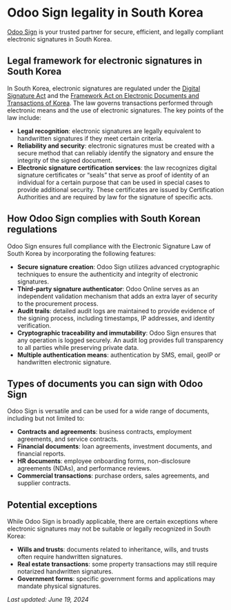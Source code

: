 # Odoo Sign legality in South Korea

[Odoo Sign](applications/productivity/sign.md) is your trusted partner for secure, efficient, and legally compliant
electronic signatures in South Korea.

## Legal framework for electronic signatures in South Korea

In South Korea, electronic signatures are regulated under the [Digital Signature Act](https://elaw.klri.re.kr/eng_mobile/viewer.do?hseq=61440&type=part&key=28#:~:text=The%20purpose%20of%20this%20Act,infrastructure%20for%20facilitating%20the%20use)
and the [Framework Act on Electronic Documents and Transactions of Korea](https://elaw.klri.re.kr/eng_mobile/viewer.do?hseq=61440&type=part&key=28#:~:text=The%20purpose%20of%20this%20Act,infrastructure%20for%20facilitating%20the%20use).
The law governs transactions performed through electronic means and the use of electronic
signatures. The key points of the law include:

- **Legal recognition**: electronic signatures are legally equivalent to handwritten signatures if
  they meet certain criteria.
- **Reliability and security**: electronic signatures must be created with a secure method that can
  reliably identify the signatory and ensure the integrity of the signed document.
- **Electronic signature certification services**: the law recognizes digital signature certificates
  or “seals” that serve as proof of identity of an individual for a certain purpose that can be used
  in special cases to provide additional security. These certificates are issued by Certification
  Authorities and are required by law for the signature of specific acts.

## How Odoo Sign complies with South Korean regulations

Odoo Sign ensures full compliance with the Electronic Signature Law of South Korea by incorporating
the following features:

- **Secure signature creation**: Odoo Sign utilizes advanced cryptographic techniques to ensure the
  authenticity and integrity of electronic signatures.
- **Third-party signature authenticator**: Odoo Online serves as an independent validation mechanism
  that adds an extra layer of security to the procurement process.
- **Audit trails**: detailed audit logs are maintained to provide evidence of the signing process,
  including timestamps, IP addresses, and identity verification.
- **Cryptographic traceability and immutability**: Odoo Sign ensures that any operation is logged
  securely. An audit log provides full transparency to all parties while preserving private data.
- **Multiple authentication means**: authentication by SMS, email, geoIP or handwritten electronic
  signature.

## Types of documents you can sign with Odoo Sign

Odoo Sign is versatile and can be used for a wide range of documents, including but not limited to:

- **Contracts and agreements**: business contracts, employment agreements, and service contracts.
- **Financial documents**: loan agreements, investment documents, and financial reports.
- **HR documents**: employee onboarding forms, non-disclosure agreements (NDAs), and performance
  reviews.
- **Commercial transactions**: purchase orders, sales agreements, and supplier contracts.

## Potential exceptions

While Odoo Sign is broadly applicable, there are certain exceptions where electronic signatures may
not be suitable or legally recognized in South Korea:

- **Wills and trusts**: documents related to inheritance, wills, and trusts often require
  handwritten signatures.
- **Real estate transactions**: some property transactions may still require notarized handwritten
  signatures.
- **Government forms**: specific government forms and applications may mandate physical signatures.

*Last updated: June 19, 2024*
